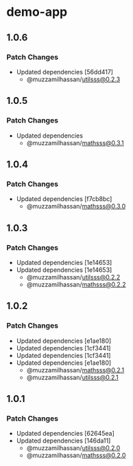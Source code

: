 # demo-app

## 1.0.6

### Patch Changes

- Updated dependencies [56dd417]
  - @muzzamilhassan/utilsss@0.2.3

## 1.0.5

### Patch Changes

- Updated dependencies
  - @muzzamilhassan/mathsss@0.3.1

## 1.0.4

### Patch Changes

- Updated dependencies [f7cb8bc]
  - @muzzamilhassan/mathsss@0.3.0

## 1.0.3

### Patch Changes

- Updated dependencies [1e14653]
- Updated dependencies [1e14653]
  - @muzzamilhassan/utilsss@0.2.2
  - @muzzamilhassan/mathsss@0.2.2

## 1.0.2

### Patch Changes

- Updated dependencies [e1ae180]
- Updated dependencies [1cf3441]
- Updated dependencies [1cf3441]
- Updated dependencies [e1ae180]
  - @muzzamilhassan/mathsss@0.2.1
  - @muzzamilhassan/utilsss@0.2.1

## 1.0.1

### Patch Changes

- Updated dependencies [62645ea]
- Updated dependencies [146da11]
  - @muzzamilhassan/utilsss@0.2.0
  - @muzzamilhassan/mathsss@0.2.0
